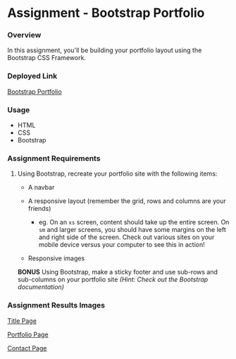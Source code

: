 # Assignment - Bootstrap Portfolio

### Overview

In this assignment, you'll be building
your portfolio layout using the Bootstrap CSS Framework.

### Deployed Link
[Bootstrap Portfolio](https://2mlcmonkeys.github.io/Bootstrap-Portfolio/)

### Usage
- HTML
- CSS
- Bootstrap

### Assignment Requirements
1. Using Bootstrap, recreate your portfolio site with the following items:

   * A navbar

   * A responsive layout (remember the grid, rows and columns are your friends)

     * eg. On an `xs` screen, content should take up the entire screen. On `sm` and larger screens, you should have some margins on the left and right side of the screen. Check out various sites on your mobile device versus your computer to see this in action!

   * Responsive images

   **BONUS**
   Using Bootstrap, make a sticky footer and use sub-rows and sub-columns on your portfolio site _(Hint: Check out the Bootstrap documentation)_

### Assignment Results Images
[Title Page](/assets/images/Screenshot1.png)

[Portfolio Page](/assets/images/Screenshot2.png)

[Contact Page](/assets/images/Screenshot3.png)
